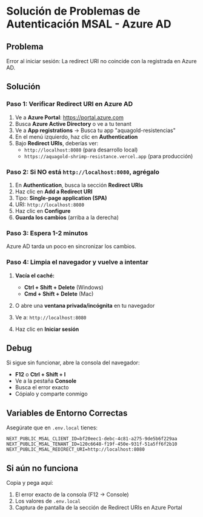 # Solución de Problemas de Autenticación MSAL - Azure AD

## Problema
Error al iniciar sesión: La redirect URI no coincide con la registrada en Azure AD.

## Solución

### Paso 1: Verificar Redirect URI en Azure AD

1. Ve a **Azure Portal**: https://portal.azure.com
2. Busca **Azure Active Directory** o ve a tu tenant
3. Ve a **App registrations** → Busca tu app "aquagold-resistencias"
4. En el menú izquierdo, haz clic en **Authentication**
5. Bajo **Redirect URIs**, deberías ver:
   - `http://localhost:8080` (para desarrollo local)
   - `https://aquagold-shrimp-resistance.vercel.app` (para producción)

### Paso 2: Si NO está `http://localhost:8080`, agrégalo

1. En **Authentication**, busca la sección **Redirect URIs**
2. Haz clic en **Add a Redirect URI**
3. Tipo: **Single-page application (SPA)**
4. URI: `http://localhost:8080`
5. Haz clic en **Configure**
6. **Guarda los cambios** (arriba a la derecha)

### Paso 3: Espera 1-2 minutos

Azure AD tarda un poco en sincronizar los cambios.

### Paso 4: Limpia el navegador y vuelve a intentar

1. **Vacía el caché:**
   - **Ctrl + Shift + Delete** (Windows)
   - **Cmd + Shift + Delete** (Mac)
   
2. O abre una **ventana privada/incógnita** en tu navegador

3. Ve a: `http://localhost:8080`

4. Haz clic en **Iniciar sesión**

## Debug

Si sigue sin funcionar, abre la consola del navegador:
- **F12** o **Ctrl + Shift + I**
- Ve a la pestaña **Console**
- Busca el error exacto
- Cópialo y comparte conmigo

## Variables de Entorno Correctas

Asegúrate que en `.env.local` tienes:

```
NEXT_PUBLIC_MSAL_CLIENT_ID=bf20eec1-debc-4c81-a275-9de5b6f229aa
NEXT_PUBLIC_MSAL_TENANT_ID=120c6648-f19f-450e-931f-51a5ff6f2b10
NEXT_PUBLIC_MSAL_REDIRECT_URI=http://localhost:8080
```

## Si aún no funciona

Copia y pega aquí:
1. El error exacto de la consola (F12 → Console)
2. Los valores de `.env.local`
3. Captura de pantalla de la sección de Redirect URIs en Azure Portal
